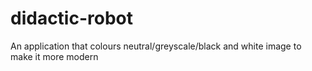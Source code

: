 # didactic-robot
An application that colours neutral/greyscale/black and white image to make it more modern
